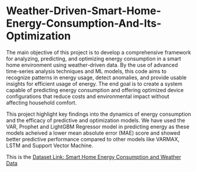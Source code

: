 # Weather-Driven-Smart-Home-Energy-Consumption-And-Its-Optimization

The main objective of this project is to develop a comprehensive framework for analyzing, predicting, and
 optimizing energy consumption in a smart home environment using weather-driven data. By the use of
 advanced time-series analysis techniques and ML models, this code aims to recognize patterns in
 energy usage, detect anomalies, and provide usable insights for efficient usage of energy. The end goal is
 to create a system capable of predicting energy consumption and offering optimized device configurations
 that reduce costs and environmental impact without affecting household comfort.
 
 This project highlight key findings into the dynamics of energy consumption and the efficacy of
 predictive and optimization models. We have used the VAR, Prophet and LightGBM Regressor model in 
 predicting energy as these models acheived a lower mean absolute error (MAE) score and showed better
 predictive performance compared to other models like VARMAX, LSTM and Support Vector Machine. 

 This is the [Dataset Link: Smart Home Energy Consumption and Weather Data](https://www.kaggle.com/datasets/jamshaid1202/smart-home-energy-consumption-and-weather-data)
